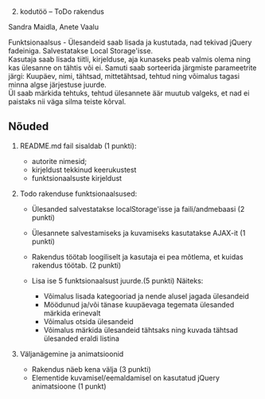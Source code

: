 2. kodutöö – ToDo rakendus

Sandra Maidla, Anete Vaalu

Funktsionaalsus - Ülesandeid saab lisada ja kustutada, nad tekivad jQuery fadeiniga. Salvestatakse Local Storage'isse.<br>
Kasutaja saab lisada tiitli, kirjelduse, aja kunaseks peab valmis olema ning kas ülesanne on tähtis või ei. Samuti saab sorteerida järgmiste parameetrite järgi: Kuupäev, nimi, tähtsad, mittetähtsad, tehtud ning võimalus tagasi minna algse järjestuse juurde.<br>
Ül saab märkida tehtuks, tehtud ülesannete äär muutub valgeks, et nad ei paistaks nii väga silma teiste kõrval.

## Nõuded


1. README.md fail sisaldab (1 punkti):
    * autorite nimesid; 
    * kirjeldust tekkinud keerukustest
    * funktsionaalsuste kirjeldust
1. Todo rakenduse funktsionaalsused:      
   
    * Ülesanded salvestatakse localStorage'isse ja faili/andmebaasi (2 punkti)
    * Ülesannete salvestamiseks ja kuvamiseks kasutatakse AJAX-it (1 punkti)
    
    * Rakendus töötab loogiliselt ja kasutaja ei pea mõtlema, et kuidas rakendus töötab. (2 punkti)

    * Lisa ise 5 funktsionaalsust juurde.(5 punkti)
      Näiteks: 
         * Võimalus lisada kategooriad ja nende alusel jagada ülesandeid
         * Möödunud ja/või tänase kuupäevaga tegemata ülesanded märkida erinevalt
         * Võimalus otsida ülesandeid
         * Võimalus märkida ülesandeid tähtsaks ning kuvada tähtsad ülesanded eraldi listina
         
1. Väljanägemine ja animatsioonid
    * Rakendus näeb kena välja (3 punkti)
    * Elementide kuvamisel/eemaldamisel on kasutatud jQuery animatsioone (1 punkt)
